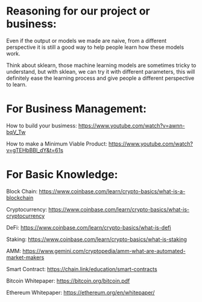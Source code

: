 # Reasoning for our project or business: 

Even if the output or models we made are naive, from a different perspective it is still a good way to help people learn how these models work. 

Think about sklearn, those machine learning models are sometimes tricky to understand, but with sklean, we can try it with different parameters, this will definitely ease the learning process and give people a different perspective to learn. 


# For Business Management: 

How to build your busimess: https://www.youtube.com/watch?v=awnn-bqV_Tw 

How to make a Minimum Viable Product: https://www.youtube.com/watch?v=gTEHbBBl_dY&t=61s

# For Basic Knowledge: 

Block Chain: https://www.coinbase.com/learn/crypto-basics/what-is-a-blockchain

Cryptocurrency: https://www.coinbase.com/learn/crypto-basics/what-is-cryptocurrency

DeFi: https://www.coinbase.com/learn/crypto-basics/what-is-defi

Staking: https://www.coinbase.com/learn/crypto-basics/what-is-staking 

AMM: https://www.gemini.com/cryptopedia/amm-what-are-automated-market-makers 

Smart Contract: https://chain.link/education/smart-contracts 

Bitcoin Whitepaper: https://bitcoin.org/bitcoin.pdf

Ethereum Whitepaper: https://ethereum.org/en/whitepaper/
